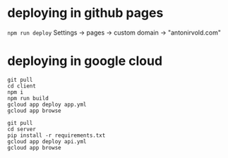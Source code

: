 # deploying in github pages
`npm run deploy`
Settings -> pages -> custom domain -> "antonirvold.com"

# deploying in google cloud
```
git pull
cd client
npm i
npm run build
gcloud app deploy app.yml
gcloud app browse
```

```
git pull
cd server
pip install -r requirements.txt
gcloud app deploy api.yml
gcloud app browse
```